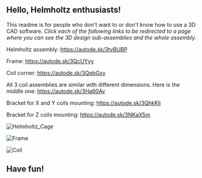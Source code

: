 ## **Hello, Helmholtz enthusiasts!**

This readme is for people who don't want to or don't know how to use a 3D CAD software.
*Click each of the following links to be redirected to a page where you can see the 3D design sub-assemblies and the whole assembly.*

Helmholtz assembly:
https://autode.sk/3tvBUBP

Frame:
https://autode.sk/3QcUYyy

Coil corner:
https://autode.sk/3QebGxv

All 3 coil assemblies are similar with different dimensions. Here is the middle one:
https://autode.sk/3Ha60Ay

Bracket for X and Y coils mounting:
https://autode.sk/3QhkKli

Bracket for Z coils mounting:
https://autode.sk/3NKaX5m

![Helmholtz_Cage](https://i.ibb.co/Cvqs7pT/Cage.png)

![Frame](https://i.ibb.co/Lh74cPk/Frame.png)

![Coil](https://i.ibb.co/s2z2TZy/Coil.png)

## Have fun!
